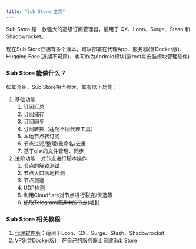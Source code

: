 ```yaml
---
title: "Sub Store 主页"
---
```


Sub Store 是一款强大的高级订阅管理器，适用于 QX、Loon、Surge、Stash 和 Shadowrocket。

现在Sub Store已拥有多个版本，可以部署在代理App、服务器(含Docker版)、~~Hugging Face~~(近期不可用)，也可作为Android模块(需root并安装模块管理软件)

### Sub Store 能做什么？

如其介绍，Sub Store相当强大，其有以下功能：

1. 基础功能
   1. 订阅汇总
   2. 订阅储存
   3. 订阅同步
   4. 订阅转换（适配不同代理工具）
   5. 本地节点转订阅
   6. 节点过滤/整理/重命名/去重
   7. 基于gist的文件管理、同步
2. 进阶功能：对节点进行脚本操作
   1. 节点的解锁测试
   2. 节点入口落地检测
   3. 节点测速
   4. UDP检测
   5. 利用Cloudflare对节点进行裂变/优选等
   6. ~~抓取Telegram频道中的节点~~(嘘🤫)

### Sub Store 相关教程

1. [代理软件版](/project/sub-store/tutorial/proxyapp)：适用于Loon、QX、Surge、Stash、Shadowrocket
2. [VPS(含Docker版)](/project/sub-store/tutorial/self)：在自己的服务器上自建Sub Store